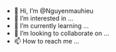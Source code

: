 - 👋 Hi, I’m @Nguyenmauhieu
- 👀 I’m interested in ...
- 🌱 I’m currently learning ...
- 💞️ I’m looking to collaborate on ...
- 📫 How to reach me ...

<!---
Nguyenmauhieu/Nguyenmauhieu is a ✨ special ✨ repository because its `README.md` (this file) appears on your GitHub profile.
You can click the Preview link to take a look at your changes.
--->
